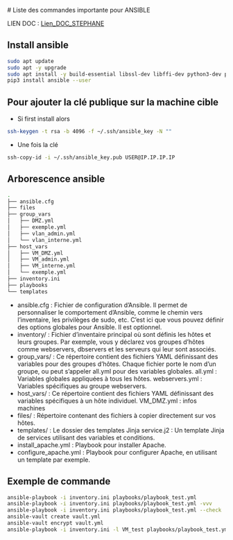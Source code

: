 # Liste des commandes importante pour ANSIBLE

LIEN DOC : [Lien_DOC_STEPHANE](https://blog.stephane-robert.info/docs/infra-as-code/gestion-de-configuration/ansible/)

## Install ansible

```bash
sudo apt update
sudo apt -y upgrade
sudo apt install -y build-essential libssl-dev libffi-dev python3-dev python3-pip
pip3 install ansible --user
```

## Pour ajouter la clé publique sur la machine cible
- Si first install alors 
```bash
ssh-keygen -t rsa -b 4096 -f ~/.ssh/ansible_key -N ""
```

- Une fois la clé
```bash
ssh-copy-id -i ~/.ssh/ansible_key.pub USER@IP.IP.IP.IP
```

## Arborescence ansible

```bash
.
├── ansible.cfg
├── files
├── group_vars
│   ├── DMZ.yml
│   ├── exemple.yml
│   ├── vlan_admin.yml
│   └── vlan_interne.yml
├── host_vars
│   ├── VM_DMZ.yml
│   ├── VM_admin.yml
│   ├── VM_interne.yml
│   └── exemple.yml
├── inventory.ini
├── playbooks
└── templates
```

- ansible.cfg : Fichier de configuration d’Ansible. Il permet de personnaliser le comportement d’Ansible, comme le chemin vers l’inventaire, les privilèges de sudo, etc. C’est ici que vous pouvez définir des options globales pour Ansible. Il est optionnel.
- inventory/ : Fichier d’inventaire principal où sont définis les hôtes et leurs groupes. Par exemple, vous y déclarez vos groupes d’hôtes comme webservers, dbservers et les serveurs qui leur sont associés.
- group_vars/ : Ce répertoire contient des fichiers YAML définissant des variables pour des groupes d’hôtes. Chaque fichier porte le nom d’un groupe, ou peut s’appeler all.yml pour des variables globales.
    all.yml : Variables globales appliquées à tous les hôtes.
    webservers.yml : Variables spécifiques au groupe webservers.
- host_vars/ : Ce répertoire contient des fichiers YAML définissant des variables spécifiques à un hôte individuel.
    VM_DMZ.yml : infos machines
- files/ : Répertoire contenant des fichiers à copier directement sur vos hôtes.
- templates/ : Le dossier des templates Jinja
    service.j2 : Un template Jinja de services utilisant des variables et conditions.
- install_apache.yml : Playbook pour installer Apache.
- configure_apache.yml : Playbook pour configurer Apache, en utilisant un template par exemple.

## Exemple de commande 

```bash
ansible-playbook -i inventory.ini playbooks/playbook_test.yml                        # executer le playbook
ansible-playbook -i inventory.ini playbooks/playbook_test.yml -vvv                   # executer le playbook en verbeux
ansible-playbook -i inventory.ini playbooks/playbook_test.yml --check                # simule l'exécution du playbook
ansible-vault create vault.yml                                              # chiffrer un fichier chiffré
ansible-vault encrypt vault.yml                                             # chiffrer un fichier
ansible-playbook -i inventory.ini -l VM_test playbooks/playbook_test.yml    # Utiliser le playbook sur une machine spécifique
```